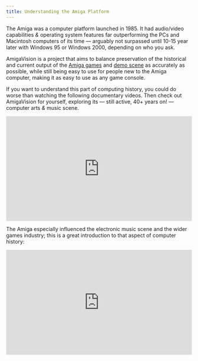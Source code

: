 ```yaml
---
title: Understanding the Amiga Platform
---
```


The Amiga was a computer platform launched in 1985. It had audio/video capabilities *&* operating system features far outperforming the PCs and Macintosh computers of its time — arguably not surpassed until 10-15 year later with Windows 95 or Windows 2000, depending on who you ask.

AmigaVision is a project that aims to balance preservation of the historical and current output of the [Amiga games] and [demo scene] as accurately as possible, while still being easy to use for people new to the Amiga computer, making it as easy to use as any game console.

If you want to understand this part of computing history, you could do worse than watching the following documentary videos. Then check out AmigaVision for yourself, exploring its — still active, 40+ years on! — computer arts *&* music scene.

<iframe
  style="aspect-ratio: 16/9; width: 100%;"
  src="https://www.youtube.com/embed/zB_UZsJUbwQ"
  title="YouTube video player"
  frameborder="0"
  allow="accelerometer; autoplay; clipboard-write; encrypted-media; gyroscope; picture-in-picture; web-share" allowfullscreen
  >
</iframe>

The Amiga especially influenced the electronic music scene and the wider games industry; this is a great introduction to that aspect of computer history:

<iframe
  style="aspect-ratio: 16/9; width: 100%;"
  src="https://www.youtube.com/embed/roBkg-iPrbw"
  title="YouTube video player"
  frameborder="0"
  allow="accelerometer; autoplay; clipboard-write; encrypted-media; gyroscope; picture-in-picture; web-share" allowfullscreen
  >
</iframe>

[Amiga games]:https://lemonamiga.com
[Demo scene]:https://en.wikipedia.org/wiki/Demoscene

